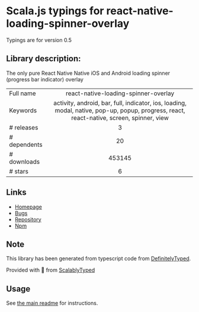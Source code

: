 
# Scala.js typings for react-native-loading-spinner-overlay

Typings are for version 0.5

## Library description:
The only pure React Native Native iOS and Android loading spinner (progress bar indicator) overlay

|                    |                 |
| ------------------ | :-------------: |
| Full name          | react-native-loading-spinner-overlay |
| Keywords           | activity, android, bar, full, indicator, ios, loading, modal, native, pop-up, popup, progress, react, react-native, screen, spinner, view |
| # releases         | 3 |
| # dependents       | 20 |
| # downloads        | 453145 |
| # stars            | 6 |

## Links
- [Homepage](https://github.com/joinspontaneous/react-native-loading-spinner-overlay)
- [Bugs](https://github.com/joinspontaneous/react-native-loading-spinner-overlay/issues)
- [Repository](https://github.com/joinspontaneous/react-native-loading-spinner-overlay)
- [Npm](https://www.npmjs.com/package/react-native-loading-spinner-overlay)
    


## Note
This library has been generated from typescript code from [DefinitelyTyped](https://definitelytyped.org).

Provided with :purple_heart: from [ScalablyTyped](https://github.com/oyvindberg/ScalablyTyped)

## Usage
See [the main readme](../../readme.md) for instructions.


